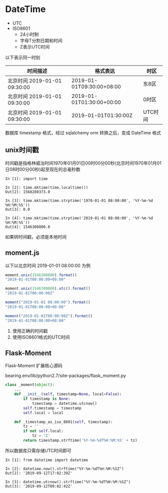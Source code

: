 # DateTime

- UTC
- ISO8601
    - 24小时制
    - 字母T分割日期和时间
    - Z表示UTC时间

以下表示同一时刻

时间描述 | 格式表达 | 时区
--- | --- | ---
北京时间 2019-01-01 09:30:00 | 2019-01-01T09:30:00+08:00 | 东8区
北京时间 2019-01-01 09:30:00 | 2019-01-01T01:30:00+00:00 | 0时区
北京时间 2019-01-01 09:30:00 | 2019-01-01T01:30:00Z | UTC时间

数据库 timestamp 格式，经过 sqlalchemy orm 转换之后，变成 DateTime 格式


## unix时间戳

时间戳是指格林威治时间1970年01月01日00时00分00秒(北京时间1970年01月01日08时00分00秒)起至现在的总毫秒数

```ipython
In [1]: import time

In [2]: time.mktime(time.localtime())
Out[2]: 1568280373.0

In [3]: time.mktime(time.strptime('1970-01-01 08:00:00', '%Y-%m-%d %H:%M:%S'))
Out[3]: 0.0

In [4]: time.mktime(time.strptime('2019-01-01 08:00:00', '%Y-%m-%d %H:%M:%S'))
Out[4]: 1546300800.0
```
如果转时间戳，必须是本地时间

## moment.js

以下以北京时间 2019-01-01 08:00:00 为例

```javascript
moment.unix(1546300800).format()
"2019-01-01T08:00:00+08:00"

moment.unix(1546300800).utc().format()
"2019-01-01T00:00:00Z"

moment("2019-01-01 08:00:00").format()
"2019-01-01T08:00:00+08:00"

moment("2019-01-01T00:00:00Z").format()
"2019-01-01T08:00:00+08:00"
```

1. 使用正确的时间戳
2. 使用ISO8601格式的UTC时间

## Flask-Moment

Flask-Moment 扩展核心源码

bearing.env/lib/python2.7/site-packages/flask_moment.py
```python
class _moment(object):
    ...
    def __init__(self, timestamp=None, local=False):
        if timestamp is None:
            timestamp = datetime.utcnow()
        self.timestamp = timestamp
        self.local = local

    def _timestamp_as_iso_8601(self, timestamp):
        tz = ''
        if not self.local:
            tz = 'Z'
        return timestamp.strftime('%Y-%m-%dT%H:%M:%S' + tz)
```

所以数据库只需存储UTC时间即可

```ipython
In [1]: from datetime import datetime

In [2]: datetime.now().strftime("%Y-%m-%dT%H:%M:%SZ")
Out[2]: '2019-09-12T17:02:39Z'

In [3]: datetime.utcnow().strftime("%Y-%m-%dT%H:%M:%SZ")
Out[3]: '2019-09-12T09:02:42Z'
```
